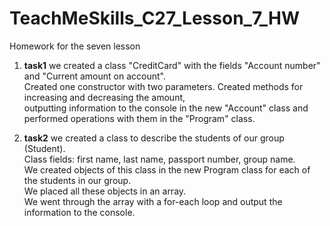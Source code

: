 # TeachMeSkills_C27_Lesson_7_HW
Homework for the seven lesson

1. **task1** we created a class "CreditCard" with the fields "Account number" and "Current amount on account".  
Created one constructor with two parameters. Created methods for increasing and decreasing the amount,  
outputting information to the console in the new "Account" class and performed operations with them in the "Program" class.

2. **task2** we created a class to describe the students of our group (Student).  
Class fields: first name, last name, passport number, group name.  
We created objects of this class in the new Program class for each of the students in our group.  
We placed all these objects in an array.  
We went through the array with a for-each loop and output the information to the console.
